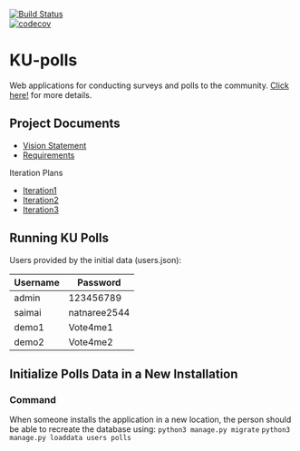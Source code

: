 [![Build Status](https://app.travis-ci.com/vnsvakanda/ku-polls.svg?branch=main)](https://app.travis-ci.com/Ing140943/ku-polls)     
[![codecov](https://codecov.io/gh/vnsvakanda/ku-polls/branch/main/graph/badge.svg?token=O5A09DJNU3)](https://codecov.io/gh/vnsvakanda/ku-polls)

# KU-polls

Web applications for conducting surveys and polls to the community. [Click here!](https://github.com/vnsvakanda/ku-polls/wiki) for more details.

## Project Documents

* [Vision Statement](https://github.com/vnsvakanda/ku-polls/wiki/Vision-Statement)
* [Requirements](https://github.com/vnsvakanda/ku-polls/wiki/Requirements)

Iteration Plans

* [Iteration1](https://github.com/vnsvakanda/ku-polls/wiki/Iteration-1)
* [Iteration2](https://github.com/vnsvakanda/ku-polls/wiki/Iteration-2)
* [Iteration3](https://github.com/vnsvakanda/ku-polls/wiki/Iteration-3)


## Running KU Polls

Users provided by the initial data (users.json):

| Username  | Password    |
|-----------|-------------|
| admin     | 123456789    |
| saimai     | natnaree2544    |
| demo1     | Vote4me1    |
| demo2     | Vote4me2    |

## Initialize Polls Data in a New Installation
### Command
When someone installs the application in a new location, the person should be able to recreate the database using:
```python3 manage.py migrate```
```python3 manage.py loaddata users polls```